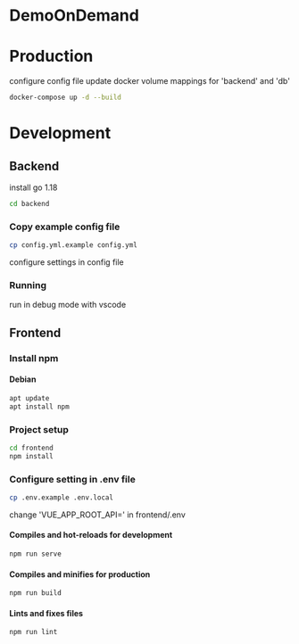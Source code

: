 # DemoOnDemand

# Production

configure config file
update docker volume mappings for 'backend' and 'db'

```bash
docker-compose up -d --build
```

# Development
## Backend
install go 1.18
```bash
cd backend
```
### Copy example config file
```bash
cp config.yml.example config.yml
```
configure settings in config file
### Running

run in debug mode with vscode

## Frontend

### Install npm
#### Debian
```bash
apt update
apt install npm
```
### Project setup
```bash
cd frontend
npm install
```
### Configure setting in .env file
```bash
cp .env.example .env.local
```
change 'VUE_APP_ROOT_API=' in frontend/.env
#### Compiles and hot-reloads for development
```bash
npm run serve
```
#### Compiles and minifies for production
```bash
npm run build
```
#### Lints and fixes files
```bash
npm run lint
```